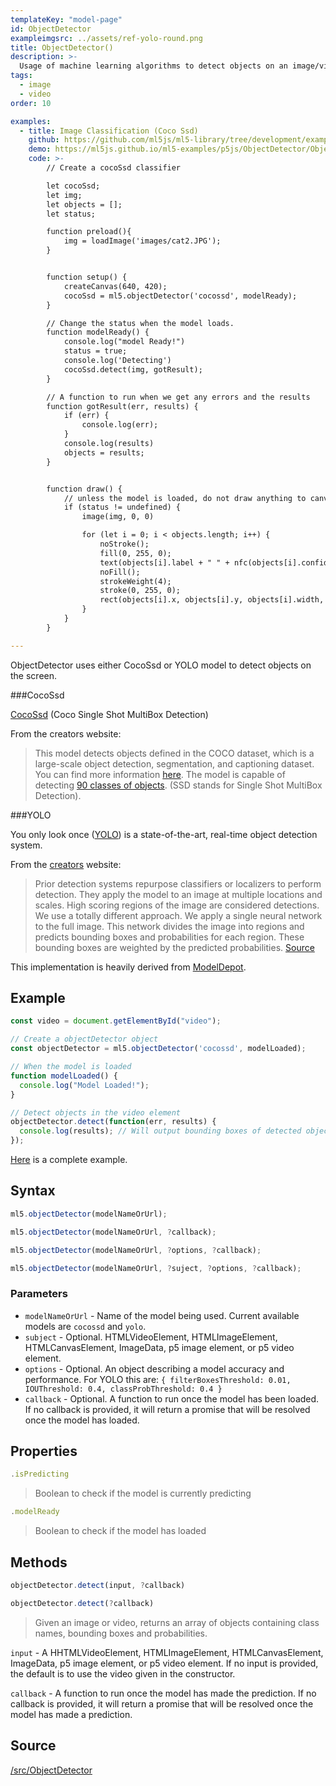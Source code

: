```yaml
---
templateKey: "model-page"
id: ObjectDetector
exampleimgsrc: ../assets/ref-yolo-round.png
title: ObjectDetector()
description: >- 
  Usage of machine learning algorithms to detect objects on an image/video and their location
tags:
  - image
  - video
order: 10

examples:
  - title: Image Classification (Coco Ssd)
    github: https://github.com/ml5js/ml5-library/tree/development/examples/p5js/ObjectDetector/ObjectDetector_COCOSSD_single_image
    demo: https://ml5js.github.io/ml5-examples/p5js/ObjectDetector/ObjectDetector_COCOSSD_single_image
    code: >-
        // Create a cocoSsd classifier

        let cocoSsd;
        let img;
        let objects = [];
        let status;

        function preload(){
            img = loadImage('images/cat2.JPG');
        }


        function setup() {
            createCanvas(640, 420);
            cocoSsd = ml5.objectDetector('cocossd', modelReady);
        }

        // Change the status when the model loads.
        function modelReady() {
            console.log("model Ready!")
            status = true;
            console.log('Detecting') 
            cocoSsd.detect(img, gotResult);
        }

        // A function to run when we get any errors and the results
        function gotResult(err, results) {
            if (err) {
                console.log(err);
            }
            console.log(results)
            objects = results;
        }


        function draw() {
            // unless the model is loaded, do not draw anything to canvas
            if (status != undefined) {
                image(img, 0, 0)

                for (let i = 0; i < objects.length; i++) {
                    noStroke();
                    fill(0, 255, 0);
                    text(objects[i].label + " " + nfc(objects[i].confidence * 100.0, 2) + "%", objects[i].x + 5, objects[i].y + 15);
                    noFill();
                    strokeWeight(4);
                    stroke(0, 255, 0);
                    rect(objects[i].x, objects[i].y, objects[i].width, objects[i].height);
                }
            }
        }

---
```

ObjectDetector uses either CocoSsd or YOLO model to detect objects on the screen.


###CocoSsd

[CocoSsd](https://github.com/tensorflow/tfjs-models/tree/master/coco-ssd) (Coco Single Shot MultiBox Detection)

From the creators website:

> This model detects objects defined in the COCO dataset, which is a large-scale object detection, segmentation, and captioning dataset. You can find more information [here](http://cocodataset.org/#home). The model is capable of detecting [90 classes of objects](./src/classes.ts). (SSD stands for Single Shot MultiBox Detection).

###YOLO

You only look once ([YOLO](https://pjreddie.com/darknet/yolo/)) is a state-of-the-art, real-time object detection system.

From the [creators](https://pjreddie.com/darknet/yolo/) website:

> Prior detection systems repurpose classifiers or localizers to perform detection. They apply the model to an image at multiple locations and scales. High scoring regions of the image are considered detections.
> We use a totally different approach. We apply a single neural network to the full image. This network divides the image into regions and predicts bounding boxes and probabilities for each region. These bounding boxes are weighted by the predicted probabilities. [Source](https://pjreddie.com/darknet/yolo/)

This implementation is heavily derived from [ModelDepot](https://github.com/ModelDepot/tfjs-yolo-tiny).

## Example

```javascript
const video = document.getElementById("video");

// Create a objectDetector object
const objectDetector = ml5.objectDetector('cocossd', modelLoaded);

// When the model is loaded
function modelLoaded() {
  console.log("Model Loaded!");
}

// Detect objects in the video element
objectDetector.detect(function(err, results) {
  console.log(results); // Will output bounding boxes of detected objects
});
```

[Here](https://github.com/ml5js/ml5-library/tree/development/examples/p5js/ObjectDetector) is a complete example.

## Syntax

```javascript
ml5.objectDetector(modelNameOrUrl);
```

```javascript
ml5.objectDetector(modelNameOrUrl, ?callback);
```

```javascript
ml5.objectDetector(modelNameOrUrl, ?options, ?callback);
```

```javascript
ml5.objectDetector(modelNameOrUrl, ?suject, ?options, ?callback);
```

### Parameters
- `modelNameOrUrl` - Name of the model being used. Current available models are `cocossd` and `yolo`.
- `subject` - Optional. HTMLVideoElement, HTMLImageElement, HTMLCanvasElement, ImageData, p5 image element, or p5 video element.
- `options` - Optional. An object describing a model accuracy and performance. For YOLO this are: `{ filterBoxesThreshold: 0.01, IOUThreshold: 0.4, classProbThreshold: 0.4 }`
- `callback` - Optional. A function to run once the model has been loaded. If no callback is provided, it will return a promise that will be resolved once the model has loaded.

## Properties

```javascript
.isPredicting
```

> Boolean to check if the model is currently predicting

```javascript
.modelReady
```

> Boolean to check if the model has loaded

## Methods

```javascript
objectDetector.detect(input, ?callback)
```

```javascript
objectDetector.detect(?callback)
```

> Given an image or video, returns an array of objects containing class names, bounding boxes and probabilities.

`input` - A HHTMLVideoElement, HTMLImageElement, HTMLCanvasElement, ImageData, p5 image element, or p5 video element. If no input is provided, the default is to use the video given in the constructor.

`callback` - A function to run once the model has made the prediction. If no callback is provided, it will return a promise that will be resolved once the model has made a prediction.

## Source

[/src/ObjectDetector](https://github.com/ml5js/ml5-library/tree/release/src/ObjectDetector)